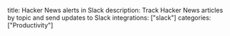 title: Hacker News alerts in Slack
description: Track Hacker News articles by topic and send updates to Slack
integrations: ["slack"]
categories: ["Productivity"]
